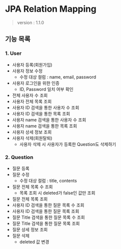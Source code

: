 # JPA Relation Mapping
> version : 1.1.0

## 기능 목록

### 1. User
- 사용자 등록(회원가입)
- 사용자 정보 수정
    - 수정 대상 컬럼 : name, email, password
- 사용자 로그인을 위한 인증
    - ID, Password 일치 여부 확인
- 전체 사용자 수 조회
- 사용자 전체 목록 조회
- 사용자 ID 검색을 통한 사용자 수 조회
- 사용자 ID 검색을 통한 목록 조회
- 사용자 name 검색을 통한 사용자 수 조회
- 사용자 name 검색을 통한 목록 조회
- 사용자 상세 정보 조회
- 사용자 삭제(회원탈퇴)
    - 사용자 삭제 시 사용자가 등록한 Question도 삭제하기

### 2. Question
- 질문 등록
- 질문 수정
    - 수정 대상 컬럼 : title, contents
- 질문 전체 목록 수 조회
    - 목록 조회 시 deleted가 false인 값만 조회
- 질문 전체 목록 조회
- 사용자 ID 검색을 통한 질문 목록 수 조회
- 사용자 ID 검색을 통한 질문 목록 조회
- 질문 Title 검색을 통한 질문 목록 수 조회
- 질문 Title 검색을 통한 질문 목록 조회
- 질문 상세 정보 조회
- 질문 삭제
    - deleted 값 변경